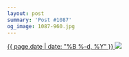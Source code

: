 ```yaml
---
layout: post
summary: 'Post #1087'
og_image: 1087-960.jpg
---
```


<p>
 <time>
  <a href="/1087">
   {{ page.date | date: "%B %-d, %Y" }}
  </a>
 </time>
 <a href="/1087">
  <img data-taken="2/19/2020" sizes="(min-width: 700px) 50vw, calc(100vw - 2rem)" src="{{ site.assets_url }}/1087-480.jpg" srcset="{{ site.assets_url }}/1087-240.jpg 240w, {{ site.assets_url }}/1087-480.jpg 480w, {{ site.assets_url }}/1087-720.jpg 720w, {{ site.assets_url }}/1087-960.jpg 960w"/>
 </a>
</p>
